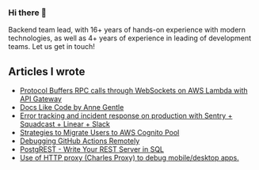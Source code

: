 ### Hi there 👋

Backend team lead, with 16+ years of hands-on experience with modern technologies, as well as 4+ years of experience in leading of development teams. Let us get in touch!

## Articles I wrote
* [Protocol Buffers RPC calls through WebSockets on AWS Lambda with API Gateway](https://ancuta.org/posts/protocol-buffers-through-websockets-on-aws-lambda/)
* [Docs Like Code by Anne Gentle](https://ancuta.org/posts/book-docs-like-code-by-anne-gentle/)
* [Error tracking and incident response on production with Sentry + Squadcast + Linear + Slack](https://ancuta.org/posts/error-tracking-and-incident-response-on-production/)
* [Strategies to Migrate Users to AWS Cognito Pool](https://ancuta.org/posts/migrate-users-to-aws-cognito-pool/)
* [Debugging GitHub Actions Remotely](https://ancuta.org/posts/debugging-github-actions-remotely/)
* [PostgREST - Write Your REST Server in SQL](https://ancuta.org/posts/postgrest/)
* [Use of HTTP proxy (Charles Proxy) to debug mobile/desktop apps.](https://ancuta.org/posts/use-of-charles-http-proxy-to-debug-mobile-apps/)

<!--
**whisller/whisller** is a ✨ _special_ ✨ repository because its `README.md` (this file) appears on your GitHub profile.

Here are some ideas to get you started:

- 🔭 I’m currently working on ...
- 🌱 I’m currently learning ...
- 👯 I’m looking to collaborate on ...
- 🤔 I’m looking for help with ...
- 💬 Ask me about ...
- 📫 How to reach me: ...
- 😄 Pronouns: ...
- ⚡ Fun fact: ...
-->
